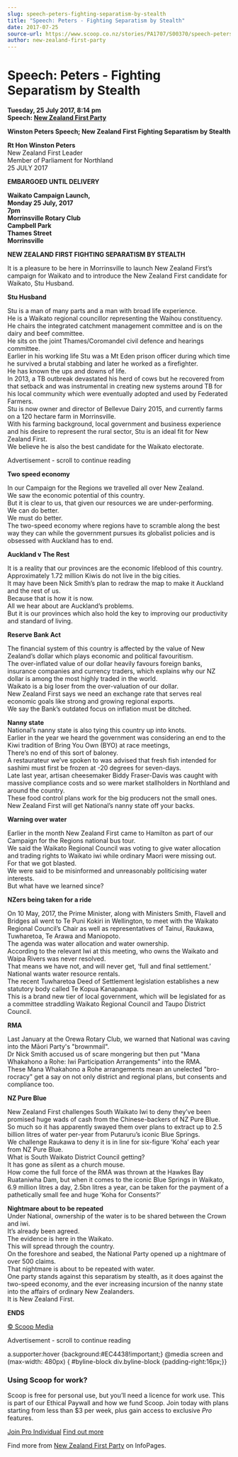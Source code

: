 ```yaml
---
slug: speech-peters-fighting-separatism-by-stealth
title: "Speech: Peters - Fighting Separatism by Stealth"
date: 2017-07-25
source-url: https://www.scoop.co.nz/stories/PA1707/S00370/speech-peters-fighting-separatism-by-stealth.htm
author: new-zealand-first-party
---
```

Speech: Peters - Fighting Separatism by Stealth
===============================================

**Tuesday, 25 July 2017, 8:14 pm**  
**Speech: [New Zealand First Party](https://info.scoop.co.nz/New_Zealand_First_Party)**

**Winston Peters Speech; New Zealand First Fighting Separatism by Stealth**

**Rt Hon Winston Peters**  
New Zealand First Leader  
Member of Parliament for Northland  
25 JULY 2017

**EMBARGOED UNTIL DELIVERY**

**Waikato Campaign Launch,**  
**Monday 25 July, 2017**  
**7pm**  
**Morrinsville Rotary Club**  
**Campbell Park**  
**Thames Street**  
**Morrinsville**

  
**NEW ZEALAND FIRST FIGHTING SEPARATISM BY STEALTH**

It is a pleasure to be here in Morrinsville to launch New Zealand First’s campaign for Waikato and to introduce the New Zealand First candidate for Waikato, Stu Husband.

**Stu Husband**

Stu is a man of many parts and a man with broad life experience.  
He is a Waikato regional councillor representing the Waihou constituency.  
He chairs the integrated catchment management committee and is on the dairy and beef committee.  
He sits on the joint Thames/Coromandel civil defence and hearings committee.  
Earlier in his working life Stu was a Mt Eden prison officer during which time he survived a brutal stabbing and later he worked as a firefighter.  
He has known the ups and downs of life.  
In 2013, a TB outbreak devastated his herd of cows but he recovered from that setback and was instrumental in creating new systems around TB for his local community which were eventually adopted and used by Federated Farmers.  
Stu is now owner and director of Bellevue Dairy 2015, and currently farms on a 120 hectare farm in Morrinsville.  
With his farming background, local government and business experience and his desire to represent the rural sector, Stu is an ideal fit for New Zealand First.  
We believe he is also the best candidate for the Waikato electorate.

Advertisement - scroll to continue reading





**Two speed economy**  
  
In our Campaign for the Regions we travelled all over New Zealand.  
We saw the economic potential of this country.  
But it is clear to us, that given our resources we are under-performing.  
We can do better.  
We must do better.  
The two-speed economy where regions have to scramble along the best way they can while the government pursues its globalist policies and is obsessed with Auckland has to end.

**Auckland v The Rest**

It is a reality that our provinces are the economic lifeblood of this country.  
Approximately 1.72 million Kiwis do not live in the big cities.  
It may have been Nick Smith’s plan to redraw the map to make it Auckland and the rest of us.  
Because that is how it is now.  
All we hear about are Auckland’s problems.  
But it is our provinces which also hold the key to improving our productivity and standard of living.

**Reserve Bank Act**

The financial system of this country is affected by the value of New Zealand’s dollar which plays economic and political favouritism.  
The over-inflated value of our dollar heavily favours foreign banks, insurance companies and currency traders, which explains why our NZ dollar is among the most highly traded in the world.  
Waikato is a big loser from the over-valuation of our dollar.  
New Zealand First says we need an exchange rate that serves real economic goals like strong and growing regional exports.  
We say the Bank’s outdated focus on inflation must be ditched.

**Nanny state**  
National’s nanny state is also tying this country up into knots.  
Earlier in the year we heard the government was considering an end to the Kiwi tradition of Bring You Own (BYO) at race meetings,  
There’s no end of this sort of baloney.  
A restaurateur we’ve spoken to was advised that fresh fish intended for sashimi must first be frozen at -20 degrees for seven-days.  
Late last year, artisan cheesemaker Biddy Fraser-Davis was caught with massive compliance costs and so were market stallholders in Northland and around the country.  
These food control plans work for the big producers not the small ones.  
New Zealand First will get National’s nanny state off your backs.

**Warning over water**

Earlier in the month New Zealand First came to Hamilton as part of our Campaign for the Regions national bus tour.  
We said the Waikato Regional Council was voting to give water allocation and trading rights to Waikato iwi while ordinary Maori were missing out.  
For that we got blasted.  
We were said to be misinformed and unreasonably politicising water interests.  
But what have we learned since?

**NZers being taken for a ride**  
  
On 10 May, 2017, the Prime Minister, along with Ministers Smith, Flavell and Bridges all went to Te Puni Kokiri in Wellington, to meet with the Waikato Regional Council’s Chair as well as representatives of Tainui, Raukawa, Tuwharetoa, Te Arawa and Maniopoto.  
The agenda was water allocation and water ownership.  
According to the relevant Iwi at this meeting, who owns the Waikato and Waipa Rivers was never resolved.  
That means we have not, and will never get, ‘full and final settlement.’  
National wants water resource rentals.  
The recent Tuwharetoa Deed of Settlement legislation establishes a new statutory body called Te Kopua Kanapanapa.  
This is a brand new tier of local government, which will be legislated for as a committee straddling Waikato Regional Council and Taupo District Council.

**RMA**

Last January at the Orewa Rotary Club, we warned that National was caving into the Māori Party's "brownmail".  
Dr Nick Smith accused us of scare mongering but then put "Mana Whakahono a Rohe: Iwi Participation Arrangements" into the RMA.  
These Mana Whakahono a Rohe arrangements mean an unelected "bro-rocracy" get a say on not only district and regional plans, but consents and compliance too.

**NZ Pure Blue**

New Zealand First challenges South Waikato Iwi to deny they’ve been promised huge wads of cash from the Chinese-backers of NZ Pure Blue.  
So much so it has apparently swayed them over plans to extract up to 2.5 billion litres of water per-year from Putaruru’s iconic Blue Springs.  
We challenge Raukawa to deny it is in line for six-figure ‘Koha’ each year from NZ Pure Blue.  
What is South Waikato District Council getting?  
It has gone as silent as a church mouse.  
How come the full force of the RMA was thrown at the Hawkes Bay Ruataniwha Dam, but when it comes to the iconic Blue Springs in Waikato, 6.9 million litres a day, 2.5bn litres a year, can be taken for the payment of a pathetically small fee and huge ‘Koha for Consents?’

**Nightmare about to be repeated**  
Under National, ownership of the water is to be shared between the Crown and iwi.  
It’s already been agreed.  
The evidence is here in the Waikato.  
This will spread through the country.  
On the foreshore and seabed, the National Party opened up a nightmare of over 500 claims.  
That nightmare is about to be repeated with water.  
One party stands against this separatism by stealth, as it does against the two-speed economy, and the ever increasing incursion of the nanny state into the affairs of ordinary New Zealanders.  
It is New Zealand First.  
  
**ENDS**

[© Scoop Media](http://www.scoop.co.nz/about/terms.html)  

Advertisement - scroll to continue reading



a.supporter:hover {background:#EC4438!important;} @media screen and (max-width: 480px) { #byline-block div.byline-block {padding-right:16px;}}

### Using Scoop for work?

Scoop is free for personal use, but you’ll need a licence for work use. This is part of our Ethical Paywall and how we fund Scoop. Join today with plans starting from less than $3 per week, plus gain access to exclusive _Pro_ features.  
  
[Join Pro Individual](https://pro.scoop.co.nz/Individual/?from=ProIn24) [Find out more](https://pro.scoop.co.nz/using-scoop-for-work/?from=ProIn24)

Find more from [New Zealand First Party](https://info.scoop.co.nz/New_Zealand_First_Party) on InfoPages.